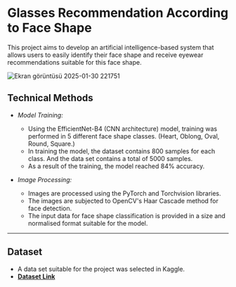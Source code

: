 # Glasses Recommendation According to Face Shape

This project aims to develop an artificial intelligence-based system that allows users to easily identify their face shape and receive eyewear recommendations suitable for this face shape. 



![Ekran görüntüsü 2025-01-30 221751](https://github.com/user-attachments/assets/a84f96b6-2998-4f74-9ca6-08929e16d0a2)





## Technical Methods

- *Model Training:*
  - Using the EfficientNet-B4 (CNN architecture) model, training was performed in 5 different face shape classes. (Heart, Oblong, Oval, Round, Square.)
  - In training the model, the dataset contains 800 samples for each class. And the data set contains a total of 5000 samples.
  - As a result of the training, the model reached 84% accuracy.

- *Image Processing:*
  - Images are processed using the PyTorch and Torchvision libraries.
  - The images are subjected to OpenCV's Haar Cascade method for face detection.
  - The input data for face shape classification is provided in a size and normalised format suitable for the model.


---



## Dataset

  - A data set suitable for the project was selected in Kaggle.
  - **[Dataset Link](https://www.kaggle.com/datasets/niten19/face-shape-dataset)**

